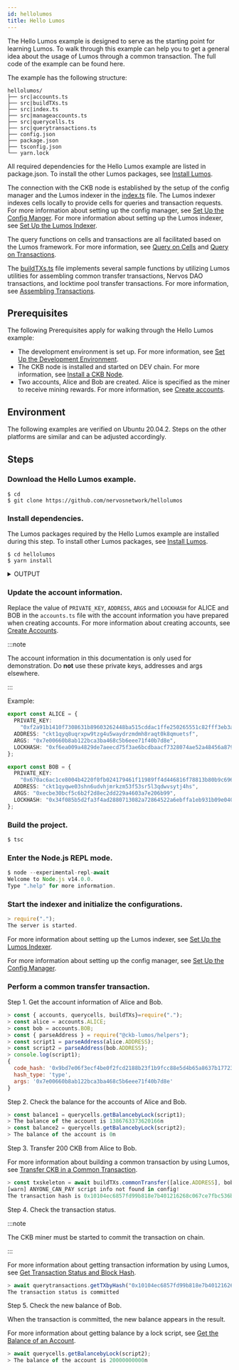 ```yaml
---
id: hellolumos
title: Hello Lumos
---
```

The Hello Lumos example is designed to serve as the starting point for learning Lumos. To walk through this example can help you to get a general idea about the usage of Lumos through a common transaction. The full code of the example can be found here. 

The  example has the following structure:

```
hellolumos/
├── src|accounts.ts
├── src|buildTXs.ts
├── src|index.ts
├── src|manageaccounts.ts
├── src|querycells.ts
├── src|querytransactions.ts
├── config.json
├── package.json
├── tsconfig.json
└── yarn.lock
```

All required dependencies for the Hello Lumos example are listed in package.json. To install the other Lumos packages, see [Install Lumos](../tutorials/installlumos).

The connection with the CKB node is established by the setup of the config manager and the Lumos indexer in the <u>index.ts</u> file. The Lumos indexer indexes cells locally to provide cells for queries and transaction requests. For more information about setting up the config manager, see [Set Up the Config Manger](../tutorials/config). For more information about setting up the Lumos indexer, see [Set Up the Lumos Indexer](../tutorials/indexer).

The query functions on cells and transactions are all facilitated based on the Lumos framework. For more information, see [Query on Cells](../tutorials/querycells) and [Query on Transactions](../tutorials/querytransactions).

The <u>buildTXs.ts</u> file implements several sample functions by utilizing Lumos utilities for assembling common transfer transactions, Nervos DAO transactions, and locktime pool transfer transactions. For more information, see [Assembling Transactions](../tutorials/buildtransactions).

## Prerequisites

The following Prerequisites apply for walking through the Hello Lumos example:

- The development environment is set up. For more information, see [Set Up the Development Environment](../preparation/setupsystem).
- The CKB node is installed and started on DEV chain. For more information, see [Install a CKB Node](../preparation/installckb).
- Two accounts, Alice and Bob are created. Alice is specified as the miner to receive mining rewards. For more information, see [Create accounts](../preparation/createaccount).

## Environment

The following examples are verified on Ubuntu 20.04.2. Steps on the other platforms are similar and can be adjusted accordingly.

## Steps

<!--Set up the development Environment.-->

<!--Step 1. Install Node.js.-->

<!--Step 2. Install Yarn.-->

<!--Step 3. Install Dependencies for node-gyp.-->

<!--For more information about the setup and the steps on the other platforms, see [Set Up the Development Environment](../preparation/setupsystem).-->

<!--Install and run a CKB Node on DEV chain.-->

<!--Step 1. Download the CKB Pre-built Installer Package.-->

<!--Step 2. Initialize the CKB node on the DEV blockchain.-->

<!--Step 3. Modify `genesis_epoch_length` and `permanent_difficulty_in_dummy` in the /ckb_v0.39.0_x86_64-unknown-linux-gnu/specs/**dev.toml** file.-->

<!--Step 4. Modify the `value` parameter under the `miner.workers` section in the **ckb-miner.toml** file.-->

<!--Step 5. Start the CKB node with the dev chain.$ ckb run -C devnet-->

<!--For more information, see [Install a CKB Node by Using the Pre-built Installer Package-->

### Download the Hello Lumos example.

```
$ cd
$ git clone https://github.com/nervosnetwork/hellolumos
```

### Install dependencies.

The Lumos packages required by the Hello Lumos example are installed during this step. To install other Lumos packages, see [Install Lumos](../tutorials/installlumos). 

```shell
$ cd hellolumos
$ yarn install
```

<details><summary>OUTPUT</summary>
<p>


```shell
yarn install v1.22.10
[1/4] Resolving packages...
[2/4] Fetching packages...
info fsevents@2.3.2: The platform "win32" is incompatible with this module.
info "fsevents@2.3.2" is an optional dependency and failed compatibility check. Excluding it from installation.
[3/4] Linking dependencies...
[4/4] Building fresh packages...
Done in 52.70s.
```
</p>
</details>

### Update the account information.

Replace the value of `PRIVATE_KEY`, `ADDRESS`, `ARGS` and `LOCKHASH` for ALICE and BOB in the `accounts.ts` file with the account information you have prepared when creating accounts. For more information about creating accounts, see [Create Accounts](../preparation/createaccount).

:::note

The account information in this documentation is only used for demonstration. Do **not** use these private keys,  addresses and args elsewhere. 

:::

Example:

```typescript title="hellolumos/src/accounts.ts"
export const ALICE = {
  PRIVATE_KEY:
    "0xf2a91b1410f7308631b89603262448ba515cddac1ffe250265551c82fff3eb3a",
  ADDRESS: "ckt1qyq8uqrxpw9tzg4u5waydrzmdmh8raqt0k8qmuetsf",
  ARGS: "0x7e00660b8ab122bca3ba468c5b6eee71f40b7d8e",
  LOCKHASH: "0xf6ea009a4829de7aeecd75f3ae6bcdbaacf7328074ae52a48456a8793a4b1cca"
};

export const BOB = {
  PRIVATE_KEY:
    "0x670ac6ac1ce8004b4220f0fb024179461f11989ff4d446816f78813b80b9c696",
  ADDRESS: "ckt1qyqwe03shn6udvhjmrkzm53f53sr5l3qdwvsytj4hs",
  ARGS: "0xecbe30bcf5c6b2f2d8ec2dd229a4603a7e206b99",
  LOCKHASH: "0x34f085b5d2fa3f4ad2880713082a72864522a6ebffa1eb931b09e0407092eda5",
};
```

### Build the project.

```javascript {1}
$ tsc
```

### Enter the Node.js REPL mode.

```javascript {1}
$ node --experimental-repl-await
Welcome to Node.js v14.0.0.
Type ".help" for more information.
```
### Start the indexer and initialize the configurations.


```javascript {1}
> require(".");
The server is started.
```

For more information about setting up the Lumos indexer, see [Set Up the Lumos Indexer](../tutorials/indexer).

For more information about setting up the config manager, see [Set Up the Config Manager](../tutorials/config).

### Perform a common transfer transaction.

Step 1. Get the account information of Alice and Bob.

```javascript {1-7}
> const { accounts, querycells, buildTXs}=require(".");
> const alice = accounts.ALICE;
> const bob = accounts.BOB;
> const { parseAddress } = require("@ckb-lumos/helpers");
> const script1 = parseAddress(alice.ADDRESS);
> const script2 = parseAddress(bob.ADDRESS);
> console.log(script1);
{
  code_hash: '0x9bd7e06f3ecf4be0f2fcd2188b23f1b9fcc88e5d4b65a8637b17723bbda3cce8',
  hash_type: 'type',
  args: '0x7e00660b8ab122bca3ba468c5b6eee71f40b7d8e'
}
```

Step 2. Check the balance for the accounts of Alice and Bob.

```javascript {1,3}
> const balance1 = querycells.getBalancebyLock(script1);
> The balance of the account is 1386763373620166n
> const balance2 = querycells.getBalancebyLock(script2);
> The balance of the account is 0n
```

Step 3. Transfer 200 CKB from Alice to Bob. 

For more information about building a common transaction by using Lumos, see [Transfer CKB in a Common Transaction](../tutorials/buildtransactions#transfer-ckb-in-a-common-transaction).

```javascript {1}
> const txskeleton = await buildTXs.commonTransfer([alice.ADDRESS], bob.ADDRESS,20000000000n,10000000n,alice.PRIVATE_KEY);
[warn] ANYONE_CAN_PAY script info not found in config!
The transaction hash is 0x10104ec6857fd99b818e7b401216268c067ce7fbc536b77c86f3565c108e958e
```

Step 4. Check the transaction status.

:::note

The CKB miner must be started to commit the transaction on chain.

:::

For more information about getting transaction information by using Lumos, see [Get Transaction Status and Block Hash](../tutorials/querytransactions#get-transaction-status-and-block-hash). 

```javascript {1}
> await querytransactions.getTXbyHash("0x10104ec6857fd99b818e7b401216268c067ce7fbc536b77c86f3565c108e958e");
The transaction status is committed
```

Step 5. Check the new balance of Bob.

When the transaction is committed, the new balance appears in the result.

For more information about getting balance by a lock script, see [Get the Balance of an Account](../tutorials/querycells#get-the-balance-of-an-account).

```javascript {1}
> await querycells.getBalancebyLock(script2);
> The balance of the account is 20000000000n
```
